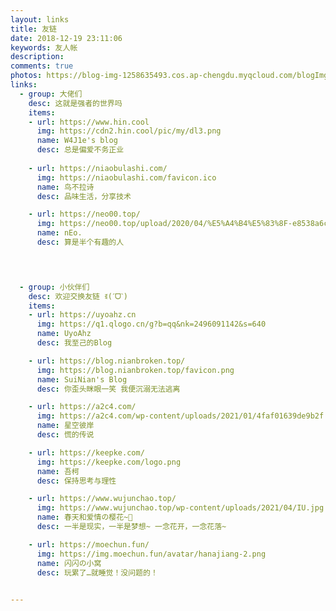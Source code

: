```yaml
---
layout: links
title: 友链
date: 2018-12-19 23:11:06
keywords: 友人帐
description: 
comments: true
photos: https://blog-img-1258635493.cos.ap-chengdu.myqcloud.com/blogImg/img/linkbg.jpg
links:
  - group: 大佬们
    desc: 这就是强者的世界吗
    items:
    - url: https://www.hin.cool
      img: https://cdn2.hin.cool/pic/my/dl3.png
      name: W4J1e's blog
      desc: 总是偏爱不务正业
    
    - url: https://niaobulashi.com/
      img: https://niaobulashi.com/favicon.ico
      name: 鸟不拉诗
      desc: 品味生活，分享技术

    - url: https://neo00.top/
      img: https://neo00.top/upload/2020/04/%E5%A4%B4%E5%83%8F-e8538a6cb67e4d9abbc9912559c05ec4.jpg
      name: nEo.
      desc: 算是半个有趣的人

    


  - group: 小伙伴们
    desc: 欢迎交换友链 ꉂ(ˊᗜˋ)
    items:
    - url: https://uyoahz.cn
      img: https://q1.qlogo.cn/g?b=qq&nk=2496091142&s=640
      name: UyoAhz
      desc: 我至己的Blog

    - url: https://blog.nianbroken.top/
      img: https://blog.nianbroken.top/favicon.png
      name: SuiNian's Blog
      desc: 你歪头眯眼一笑 我便沉溺无法逃离

    - url: https://a2c4.com/
      img: https://a2c4.com/wp-content/uploads/2021/01/4faf01639de9b2f.jpg
      name: 星空彼岸
      desc: 慌的传说

    - url: https://keepke.com/
      img: https://keepke.com/logo.png
      name: 吾柯
      desc: 保持思考与理性

    - url: https://www.wujunchao.top/
      img: https://www.wujunchao.top/wp-content/uploads/2021/04/IU.jpg
      name: 春天和爱情の樱花~🌸
      desc: 一半是现实，一半是梦想~ 一念花开，一念花落~

    - url: https://moechun.fun/
      img: https://img.moechun.fun/avatar/hanajiang-2.png
      name: 闪闪の小窝
      desc: 玩累了…就睡觉！没问题的！

    
---
```


